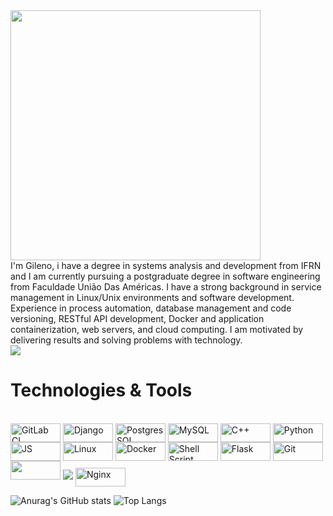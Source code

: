 
<div>
  <img width=400 src=https://64.media.tumblr.com/668d105fc2701311bfcef33d2771a40e/370b02f259511df9-d6/s1280x1920/b22c8e6e834c0722cf2951aedfcb90bddfef8f87.gif>
</div>
I'm Gileno, i have a degree in systems analysis and development from IFRN and I am currently pursuing a postgraduate degree in software engineering from Faculdade União Das Américas. I have a strong background in service management in Linux/Unix environments and software development. Experience in process automation, database management and code versioning, RESTful API development, Docker and application containerization, web servers, and cloud computing. I am motivated by delivering results and solving problems with technology.

<div>
<a href=https://www.linkedin.com/in/gileno-cordeiro-duarte-75913a164/>
  <img src="https://img.shields.io/badge/LinkedIn-0077B5?style=for-the-badge&logo=linkedin&logoColor=white"/>
<a>
</div>

  
# Technologies & Tools
<div style="display: inline_block"><br>
  <img align="center" alt="GitLab CI" height="30" width="80" margin-bottom=10px width="80" src="https://img.shields.io/badge/gitlab%20ci-%23181717.svg?style=for-the-badge&logo=gitlab&logoColor=white"> 
  <img align="center" alt="Django" height="30" width="80" margin-bottom=10px width="80" src="https://img.shields.io/badge/Django-092E20?style=for-the-badge&logo=django&logoColor=white">
  <img align="center" alt="PostgresSQL" height="30" width="80" margin-bottom=10px width="80" src="https://img.shields.io/badge/PostgreSQL-316192?style=for-the-badge&logo=postgresql&logoColor=white">
  <img align="center" alt="MySQL" height="30" width="80" margin-bottom=10px width="80" src="https://img.shields.io/badge/MySQL-00000F?style=for-the-badge&logo=mysql&logoColor=white"> 
  <img align="center" alt="C++" height="30" width="80" src="https://img.shields.io/badge/c++-%2300599C.svg?style=for-the-badge&logo=c%2B%2B&logoColor=white">
  <img align="center" alt="Python" height="30" width="80" margin-bottom=10px width="80" src="https://cdn.jsdelivr.net/gh/devicons/devicon@latest/icons/python/python-original.svg" />
  <img align="center" alt="JS" height="30" width="80" margin-bottom=10px width="80" src="https://img.shields.io/badge/JavaScript-F7DF1E?style=for-the-badge&logo=javascript&logoColor=black">
  <img align="center" alt="Linux" height="30" width="80" margin-bottom=10px width="80" src="https://img.shields.io/badge/Linux-FCC624?style=for-the-badge&logo=linux&logoColor=black">
  <img align="center" alt="Docker" height="30" width="80" margin-bottom=10px width="80" src="https://img.shields.io/badge/docker-%230db7ed.svg?style=for-the-badge&logo=docker&logoColor=white">
  <img align="center" alt="Shell Script" height="30" margin-bottom=10px width="80" src="https://img.shields.io/badge/shell_script-%23121011.svg?style=for-the-badge&logo=gnu-bash&logoColor=white">
  <img align="center" alt="Flask" height="30" width="80" margin-bottom=10px width="80" src="https://img.shields.io/badge/flask-%23000.svg?style=for-the-badge&logo=flask&logoColor=white">
  <img align="center" alt="Git" height="30" width="80" margin-bottom=10px width="80" src="https://img.shields.io/badge/git-%23F05033.svg?style=for-the-badge&logo=git&logoColor=white">
  <img height="30" width="80" margin-bottom=10px width="80" src="https://cdn.jsdelivr.net/gh/devicons/devicon@latest/icons/go/go-original-wordmark.svg" />
  <img  src="https://img.shields.io/badge/Amazon_AWS-FF9900?style=for-the-badge&logo=amazonaws&logoColor=white">
  <img align="center" alt="Nginx" height="30" width="80" margin-bottom=10px width="80" margin-top="10" src="https://cdn.jsdelivr.net/gh/devicons/devicon@latest/icons/nginx/nginx-original.svg" />
          
  
  <!--<img align="center" alt="TypeScript" height="30" width="40" src="https://raw.githubusercontent.com/devicons/devicon/master/icons/typescript/typescript-plain.svg">-->
  <!--<img align="center" alt="React" height="30" width="40" src="https://raw.githubusercontent.com/devicons/devicon/master/icons/react/react-original.svg">-->  
  <!--<img align="center" alt="Rafa-Csharp" height="30" width="40" src="https://raw.githubusercontent.com/devicons/devicon/master/icons/csharp/csharp-original.svg">
  <img align="center" alt="HTML" height="30" width="40" src="https://raw.githubusercontent.com/devicons/devicon/master/icons/html5/html5-original.svg">-->
</div>

<div style="magin-top:20">
  
  ![Anurag's GitHub stats](https://github-readme-stats.vercel.app/api?username=Gileno29&theme=blue-green)
  ![Top Langs](	https://github-readme-stats.vercel.app/api/top-langs/?username=Gileno29&theme=blue-green)

</div>
